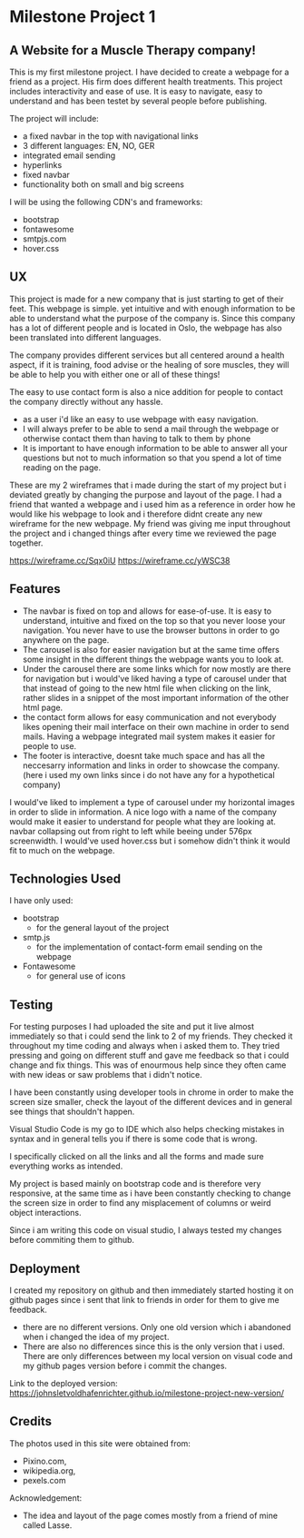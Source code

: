 # Milestone Project 1

## A Website for a Muscle Therapy company!


This is my first milestone project. I have decided to create a webpage for a friend as a project. His firm does different health treatments.
This project includes interactivity and ease of use. It is easy to navigate, easy to understand and has been testet by several people before publishing.

The project will include:
* a fixed navbar in the top with navigational links
* 3 different languages: EN, NO, GER
* integrated email sending
* hyperlinks
* fixed navbar
* functionality both on small and big screens

I will be using the following CDN's and frameworks:
- bootstrap
- fontawesome
- smtpjs.com
- hover.css

## UX

This project is made for a new company that is just starting to get of their feet. This webpage is simple. yet intuitive and with enough information to be able to understand what the purpose of the company is. Since this company has a lot of different people and is located in Oslo, the webpage has also been translated into different languages. 

The company provides different services but all centered around a health aspect, if it is training, food advise or the healing of sore muscles, they will be able to help you with either one or all of these things!

The easy to use contact form is also a nice addition for people to contact the company directly without any hassle.

* as a user i'd like an easy to use webpage with easy navigation.
* I will always prefer to be able to send a mail through the webpage or otherwise contact them than having to talk to them by phone
* It is important to have enough information to be able to answer all your questions but not to much information so that you spend a lot of time reading on the page.


These are my 2 wireframes that i made during the start of my project but i deviated greatly by changing the purpose and layout of the page. I had a friend that wanted a webpage and i used him as a reference in order how he would like his webpage to look and i therefore didnt create any new wireframe for the new webpage. My friend was giving me input throughout the project and i changed things after every time we reviewed the page together.

https://wireframe.cc/Sqx0iU 
https://wireframe.cc/yWSC38 

## Features

* The navbar is fixed on top and allows for ease-of-use. It is easy to understand, intuitive and fixed on the top so that you never loose your navigation. You never have to use the browser buttons in order to go anywhere on the page.
* The carousel is also for easier navigation but at the same time offers some insight in the different things the webpage wants you to look at.
* Under the carousel there are some links which for now mostly are there for navigation but i would've liked having a type of carousel under that that instead of going to the new html file when clicking on the link, rather slides in a snippet of the most important information of the other html page.
* the contact form allows for easy communication and not everybody likes opening their mail interface on their own machine in order to send mails. Having a webpage integrated mail system makes it easier for people to use.
* The footer is interactive, doesnt take much space and has all the neccesarry information and links in order to showcase the company. (here i used my own links since i do not have any for a hypothetical company)

I would've liked to implement a type of carousel under my horizontal images in order to slide in information.
A nice logo with a name of the company would make it easier to understand for people what they are looking at.
navbar collapsing out from right to left while beeing under 576px screenwidth.
I would've used hover.css but i somehow didn't think it would fit to much on the webpage.

## Technologies Used

I have only used:
* bootstrap
    * for the general layout of the project
* smtp.js
    * for the implementation of contact-form email sending on the webpage
* Fontawesome
    * for general use of icons

## Testing

For testing purposes I had uploaded the site and put it live almost immediately so that i could send the link to 2 of my friends. They checked it throughout my time coding and always when i asked them to. They tried pressing and going on different stuff and gave me feedback so that i could change and fix things. This was of enourmous help since they often came with new ideas or saw problems that i didn't notice.

I have been constantly using developer tools in chrome in order to make the screen size smaller, check the layout of the different devices and in general see things that shouldn't happen.

Visual Studio Code is my go to IDE which also helps checking mistakes in syntax and in general tells you if there is some code that is wrong.

I specifically clicked on all the links and all the forms and made sure everything works as intended.

My project is based mainly on bootstrap code and is therefore very responsive, at the same time as i have been constantly checking to change the screen size in order to find any misplacement of columns or weird object interactions.

Since i am writing this code on visual studio, I always tested my changes before commiting them to github.

## Deployment

I created my repository on github and then immediately started hosting it on github pages since i sent that link to friends in order for them to give me feedback.

* there are no different versions. Only one old version which i abandoned when i changed the idea of my project.
* There are also no differences since this is the only version that i used. There are only differences between my local version on visual code and my github pages version before i commit the changes.

Link to the deployed version: https://johnsletvoldhafenrichter.github.io/milestone-project-new-version/

## Credits

The photos used in this site were obtained from:

* Pixino.com, 
* wikipedia.org,
* pexels.com

Acknowledgement: 
- The idea and layout of the page comes mostly from a friend of mine called Lasse.